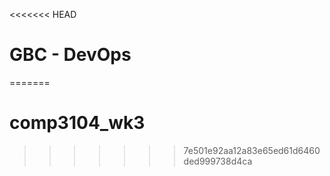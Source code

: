 <<<<<<< HEAD
# GBC - DevOps
=======
# comp3104_wk3
>>>>>>> 7e501e92aa12a83e65ed61d6460ded999738d4ca
